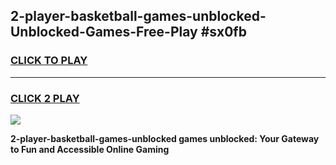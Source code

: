 
## 2-player-basketball-games-unblocked-Unblocked-Games-Free-Play #sx0fb
<h3>
<a href="https://us.freeplayer.one?title=2-player-basketball-games-unblocked&ref=9M">CLICK TO PLAY</a></h3>
<hr>

<h3>
<a href="https://us.freeplayer.one?title=2-player-basketball-games-unblocked&ref=9M">CLICK 2 PLAY</a>
  
</h3>

<a href="https://us.freeplayer.one?title=2-player-basketball-games-unblocked&ref=9M"><img src="https://clearcache.store/games.png"></a>


**2-player-basketball-games-unblocked games unblocked: Your Gateway to Fun and Accessible Online Gaming**
